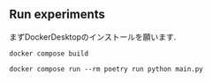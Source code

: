 ## Run experiments
まずDockerDesktopのインストールを願います.
```
docker compose build
```
```
docker compose run --rm poetry run python main.py
```
